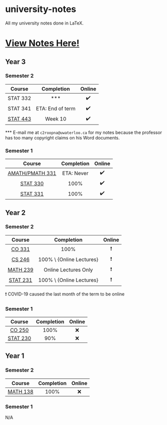 # university-notes
All my university notes done in LaTeX.

# [View Notes Here!](https://hextical.github.io/university-notes/)

## Year 3
### Semester 2
|                                              Course                                              |    Completion    |       Online       |
| :----------------------------------------------------------------------------------------------: | :--------------: | :----------------: |
|                                             STAT 332                                             |       ***        | :heavy_check_mark: |
|                                             STAT 341                                             | ETA: End of term | :heavy_check_mark: |
| [STAT 443](https://hextical.github.io/university-notes/year-3/semester-2/STAT%20443/stat443.pdf) |     Week 10      | :heavy_check_mark: |

*** E-mail me at `c2roopna@uwaterloo.ca` for my notes because the professor
has too many copyright claims on his Word documents.

### Semester 1
|                                                  Course                                                   | Completion |       Online       |
| :-------------------------------------------------------------------------------------------------------: | :--------: | :----------------: |
| [AMATH/PMATH 331](https://hextical.github.io/university-notes/year-3/semester-1/PMATH%20331/pmath331.pdf) | ETA: Never | :heavy_check_mark: |
|     [STAT 330](https://hextical.github.io/university-notes/year-3/semester-1/STAT%20330/stat330.pdf)      |    100%    | :heavy_check_mark: |
|     [STAT 331](https://hextical.github.io/university-notes/year-3/semester-1/STAT%20331/stat331.pdf)      |    100%    | :heavy_check_mark: |

## Year 2
### Semester 2
|                                              Course                                              |        Completion        |          Online          |
| :----------------------------------------------------------------------------------------------: | :----------------------: | :----------------------: |
|    [CO 331](https://hextical.github.io/university-notes/year-2/semester-2/CO%20331/co331.pdf)    |           100%           | :heavy_exclamation_mark: |
|    [CS 246](https://hextical.github.io/university-notes/year-2/semester-2/CS%20246/cs246.pdf)    | 100% \ {Online Lectures} | :heavy_exclamation_mark: |
| [MATH 239](https://hextical.github.io/university-notes/year-2/semester-2/MATH%20239/math239.pdf) |   Online Lectures Only   | :heavy_exclamation_mark: |
| [STAT 231](https://hextical.github.io/university-notes/year-2/semester-2/STAT%20231/stat231.pdf) | 100% \ {Online Lectures} | :heavy_exclamation_mark: |

:heavy_exclamation_mark: COVID-19 caused the last month of the term to be online

### Semester 1
|                                              Course                                              | Completion | Online |
| :----------------------------------------------------------------------------------------------: | :--------: | :----: |
|    [CO 250](https://hextical.github.io/university-notes/year-2/semester-1/CO%20250/co250.pdf)    |    100%    |  :x:   |
| [STAT 230](https://hextical.github.io/university-notes/year-2/semester-1/STAT%20230/stat230.pdf) |    90%     |  :x:   |

## Year 1
### Semester 2
|                                              Course                                              | Completion | Online |
| :----------------------------------------------------------------------------------------------: | :--------: | :----: |
| [MATH 138](https://hextical.github.io/university-notes/year-1/semester-2/MATH%20138/math138.pdf) |    100%    |  :x:   |

### Semester 1
N/A
